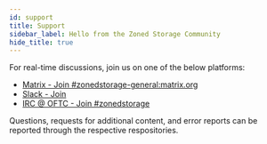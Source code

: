 ```yaml
---
id: support
title: Support
sidebar_label: Hello from the Zoned Storage Community
hide_title: true
---
```



For real-time discussions, join us on one of the below platforms:

 * [Matrix - Join #zonedstorage-general:matrix.org](https://app.element.io/#/room/#zonedstorage-general:matrix.org)
 * [Slack - Join ](https://join.slack.com/t/zonedstorage/shared_invite/zt-uyfut5xe-nKajp9YRnEWqiD4X6RkTFw)
 * [IRC @ OFTC - Join #zonedstorage](https://webchat.oftc.net/?channels=zonedstorage)

Questions, requests for additional content, and error reports can be reported through the respective respositories.


